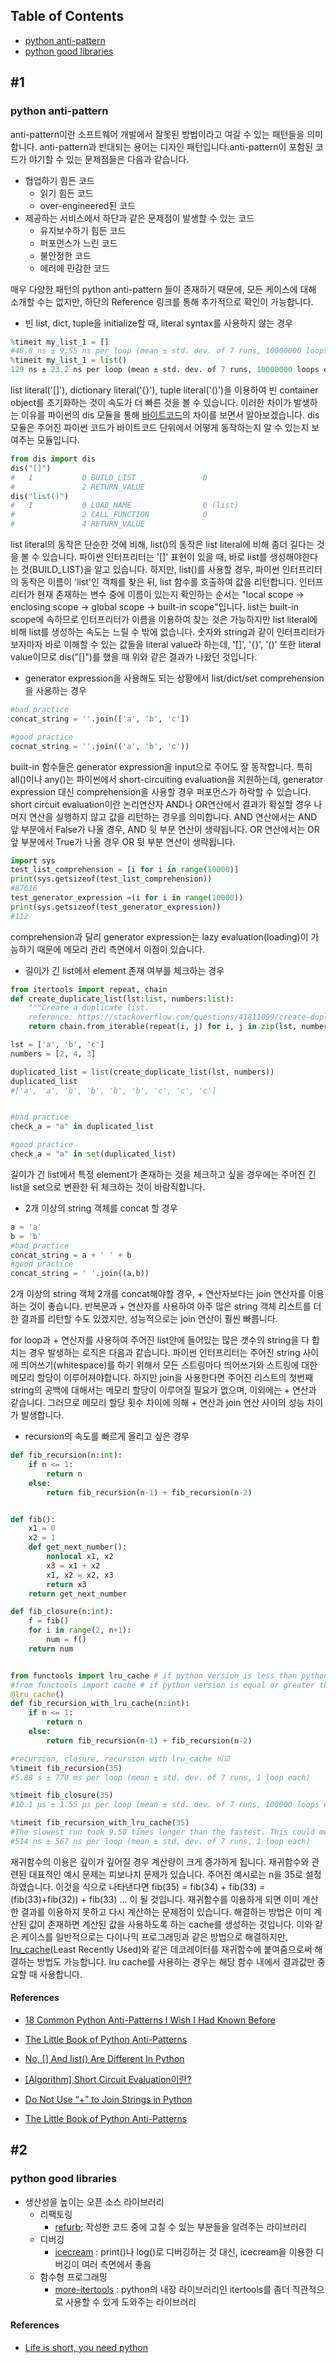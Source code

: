 ## Table of Contents

- [python anti-pattern](#1)
- [python good libraries](#2)

## #1
### python anti-pattern
anti-pattern이란 소프트웨어 개발에서 잘못된 방법이라고 여길 수 있는 패턴들을 의미합니다. anti-pattern과 반대되는 용어는 디자인 패턴입니다.anti-pattern이 포함된 코드가 야기할 수 있는 문제점들은 다음과 같습니다.
- 협업하기 힘든 코드
    - 읽기 힘든 코드
    - over-engineered된 코드
- 제공하는 서비스에서 하단과 같은 문제점이 발생할 수 있는 코드
    - 유지보수하기 힘든 코드
    - 퍼포먼스가 느린 코드
    - 불안정한 코드
    - 에러에 민감한 코드


매우 다양한 패턴의 python anti-pattern 들이 존재하기 때문에, 모든 케이스에 대해 소개할 수는 없지만, 하단의 Reference 링크를 통해 추가적으로 확인이 가능합니다.

- 빈 list, dict, tuple을 initialize할 때, literal syntax를 사용하지 않는 경우
```python
%timeit my_list_1 = []
#48.8 ns ± 9.55 ns per loop (mean ± std. dev. of 7 runs, 10000000 loops each)
%timeit my_list_1 = list()
129 ns ± 23.2 ns per loop (mean ± std. dev. of 7 runs, 10000000 loops each)
```
list literal('[]'), dictionary literal('{}'), tuple literal('()')을 이용하여 빈 container object를 초기화하는 것이 속도가 더 빠른 것을 볼 수 있습니다. 이러한 차이가 발생하는 이유를 파이썬의 dis 모듈을 통해 [바이트코드](https://docs.python.org/ko/3.8/glossary.html#term-bytecode)의 차이를 보면서 알아보겠습니다. dis 모듈은 주어진 파이썬 코드가 바이트코드 단위에서 어떻게 동작하는지 알 수 있는지 보여주는 모듈입니다.

```python
from dis import dis
dis("[]")
#   1           0 BUILD_LIST               0
#               2 RETURN_VALUE
dis("list()")
#   1           0 LOAD_NAME                0 (list)
#               2 CALL_FUNCTION            0
#               4 RETURN_VALUE
```
list literal의 동작은 단순한 것에 비해, list()의 동작은 list literal에 비해 좀더 길다는 것을 볼 수 있습니다. 파이썬 인터프리터는 '[]' 표현이 있을 때, 바로 list를 생성해야한다는 것(BUILD_LIST)을 알고 있습니다. 하지만, list()를 사용할 경우, 파이썬 인터프리터의 동작은 이름이 'list'인 객체를 찾은 뒤, list 함수를 호출하여 값을 리턴합니다. 인터프리터가 현재 존재하는 변수 중에 이름이 있는지 확인하는 순서는 "local scope -> enclosing scope -> global scope -> built-in scope"입니다. list는 built-in scope에 속하므로 인터프리터가 이름을 이용하여 찾는 것은 가능하지만 list literal에 비해 list를 생성하는 속도는 느릴 수 밖에 없습니다. 숫자와 string과 같이 인터프리터가 보자마자 바로 이해할 수 있는 값들을 literal value라 하는데, '[]', '{}', '()' 또한 literal value이므로 dis("[]")를 했을 때 위와 같은 결과가 나왔던 것입니다.


- generator expression을 사용해도 되는 상황에서 list/dict/set comprehension을 사용하는 경우
```python
#bad practice
concat_string = ''.join(['a', 'b', 'c'])

#good practice
cocnat_string = ''.join(('a', 'b', 'c'))
```
built-in 함수들은 generator expression을 input으로 주어도 잘 동작합니다. 특히 all()이나 any()는 파이썬에서 short-circuiting evaluation을 지원하는데, generator expression 대신 comprehension을 사용할 경우 퍼포먼스가 하락할 수 있습니다. short circuit evaluation이란 논리연산자 AND나 OR연산에서 결과가 확실할 경우 나머지 연산을 실행하지 않고 값을 리턴하는 경우를 의미합니다. AND 연산에서는 AND 앞 부분에서 False가 나올 경우, AND 뒷 부분 연산이 생략됩니다. OR 연산에서는 OR 앞 부분에서 True가 나올 경우 OR 뒷 부분 연산이 생략됩니다.

```python
import sys
test_list_comprehension = [i for i in range(10000)]
print(sys.getsizeof(test_list_comprehension))
#87616
test_generator_expression =(i for i in range(10000))
print(sys.getsizeof(test_generator_expression))
#112
```
comprehension과 달리 generator expression는 lazy evaluation(loading)이 가능하기 때문에 메모리 관리 측면에서 이점이 있습니다.


- 길이가 긴 list에서 element 존재 여부를 체크하는 경우
```python
from itertools import repeat, chain
def create_duplicate_list(lst:list, numbers:list):
    """Create a duplicate list.
    reference: https://stackoverflow.com/questions/41811099/create-duplicates-in-the-list"""
    return chain.from_iterable(repeat(i, j) for i, j in zip(lst, numbers))

lst = ['a', 'b', 'c']
numbers = [2, 4, 3]

duplicated_list = list(create_duplicate_list(lst, numbers))
duplicated_list
#['a', 'a', 'b', 'b', 'b', 'b', 'c', 'c', 'c']


#bad practice
check_a = "a" in duplicated_list

#good practice
check_a = "a" in set(duplicated_list)
```
길이가 긴 list에서 특정 element가 존재하는 것을 체크하고 싶을 경우에는 주어진 긴 list을 set으로 변환한 뒤 체크하는 것이 바람직합니다.


- 2개 이상의 string 객체를 concat 할 경우
```python
a = 'a'
b = 'b'
#bad practice
concat_string = a + ' ' + b
#good practice
concat_string = ' '.join((a,b))
```
2개 이상의 string 객체 2개를 concat해야할 경우, + 연산자보다는 join 연산자를 이용하는 것이 좋습니다. 반복문과 + 연산자를 사용하여 아주 많은 string 객체 리스트를 더한 결과를 리턴할 수도 있겠지만, 성능적으로는 join 연산이 훨씬 빠릅니다.


for loop과 + 연산자를 사용하여 주어진 list안에 들어있는 많은 갯수의 string을 다 합치는 경우 발생하는 로직은 다음과 같습니다. 파이썬 인터프리터는 주어진 string 사이에 띄어쓰기(whitespace)를 하기 위해서 모든 스트링마다 띄어쓰기와 스트링에 대한 메모리 할당이 이루어져야합니다.
하지만 join을 사용한다면 주어진 리스트의 첫번째 string의 공백에 대해서는 메모리 할당이 이루어질 필요가 없으며, 이외에는 + 연산과 같습니다. 그러므로 메모리 할당 횟수 차이에 의해 + 연산과 join 연산 사이의 성능 차이가 발생합니다.



- recursion의 속도를 빠르게 올리고 싶은 경우
```python
def fib_recursion(n:int):
    if n <= 1:
        return n
    else:
        return fib_recursion(n-1) + fib_recursion(n-2)


def fib():
    x1 = 0
    x2 = 1
    def get_next_number():
        nonlocal x1, x2
        x3 = x1 + x2
        x1, x2 = x2, x3
        return x3
    return get_next_number

def fib_closure(n:int):
    f = fib()
    for i in range(2, n+1):
        num = f()
    return num


from functools import lru_cache # if python version is less than python 3.9
#from functools import cache # if python version is equal or greater than python 3.9
@lru_cache()
def fib_recursion_with_lru_cache(n:int):
    if n <= 1:
        return n
    else:
        return fib_recursion(n-1) + fib_recursion(n-2)

#recursion, closure, recursion with lru_cache 비교
%timeit fib_recursion(35)
#5.88 s ± 770 ms per loop (mean ± std. dev. of 7 runs, 1 loop each)

%timeit fib_closure(35)
#10.1 µs ± 1.55 µs per loop (mean ± std. dev. of 7 runs, 100000 loops each)

%timeit fib_recursion_with_lru_cache(35)
#The slowest run took 9.50 times longer than the fastest. This could mean that an intermediate result is being cached.
#514 ns ± 567 ns per loop (mean ± std. dev. of 7 runs, 1 loop each)
```
재귀함수의 이용은 깊이가 깊어질 경우 계산량이 크게 증가하게 됩니다. 재귀함수와 관련된 대표적인 예시 문제는 피보나치 문제가 있습니다. 주어진 예시로는 n을 35로 설정하였습니다. 이것을 식으로 나타낸다면 fib(35) = fib(34) + fib(33) = (fib(33)+fib(32)) + fib(33) ... 이 될 것입니다. 재귀함수를 이용하게 되면 이미 계산한 결과를 이용하지 못하고 다시 계산하는 문제점이 있습니다. 해결하는 방법은 이미 계산된 값이 존재하면 계산된 값을 사용하도록 하는 cache를 생성하는 것입니다. 이와 같은 케이스를 일반적으로는 다이나믹 프로그래밍과 같은 방법으로 해결하지만, [lru_cache](https://docs.python.org/ko/3/library/functools.html)(Least Recently Used)와 같은 데코레이터를 재귀함수에 붙여줌으로써 해결하는 방법도 가능합니다. lru cache를 사용하는 경우는 해당 함수 내에서 결과값만 중요할 때 사용합니다.



#### References
- [18 Common Python Anti-Patterns I Wish I Had Known Before](https://medium.com/towards-data-science/18-common-python-anti-patterns-i-wish-i-had-known-before-44d983805f0f)
- [The Little Book of Python Anti-Patterns](https://docs.quantifiedcode.com/python-anti-patterns/index.html)
- [No, [] And list() Are Different In Python](https://towardsdatascience.com/no-and-list-are-different-in-python-8940530168b0)

- [[Algorithm] Short Circuit Evaluation이란?](https://twpower.github.io/53-about-short-circuit-evaluation)
- [Do Not Use “+” to Join Strings in Python](https://medium.com/towards-data-science/do-not-use-to-join-strings-in-python-f89908307273)
- [The Little Book of Python Anti-Patterns](https://github.com/quantifiedcode/python-anti-patterns)




## #2
### python good libraries
- 생산성을 높이는 오픈 소스 라이브러리
    - 리팩토링
        - [refurb](https://github.com/dosisod/refurb); 작성한 코드 중에 고칠 수 있는 부분들을 알려주는 라이브러리
    - 디버깅
        - [icecream](https://github.com/gruns/icecream) : print()나 log()로 디버깅하는 것 대신, icecream을 이용한 디버깅이 여러 측면에서 좋음
    - 함수형 프로그래밍
        - [more-itertools](https://github.com/more-itertools/more-itertools) : python의 내장 라이브러리인 itertools를 좀더 직관적으로 사용할 수 있게 도와주는 라이브러리



#### References
- [Life is short, you need python](https://awesome-python.com/)


